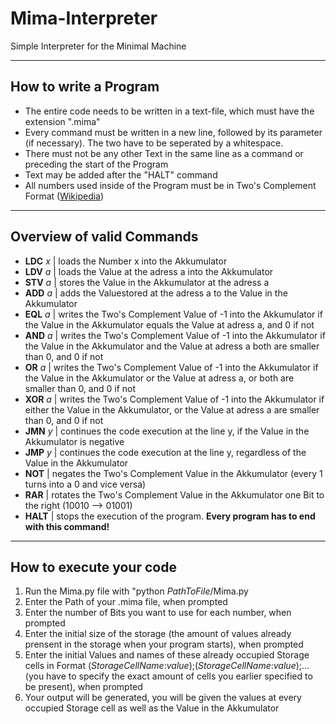 # Mima-Interpreter
Simple Interpreter for the Minimal Machine
***
## How to write a Program
* The entire code needs to be written in a text-file, which must have the extension ".mima"
* Every command must be written in a new line, followed by its parameter (if necessary). The two have to be seperated by a whitespace.
* There must not be any other Text in the same line as a command or preceding the start of the Program
* Text may be added after the "HALT" command
* All numbers used inside of the Program must be in Two's Complement Format ([Wikipedia](https://en.wikipedia.org/wiki/Two%27s_complement))
---
## Overview of valid Commands
* **LDC** *x* | loads the Number x into the Akkumulator
* **LDV** *a* | loads the Value at the adress a into the Akkumulator
* **STV** *a* | stores the Value in the Akkumulator at the adress a
* **ADD** *a* | adds the Valuestored at the adress a to the Value in the Akkumulator
* **EQL** *a* | writes the Two's Complement Value of -1 into the Akkumulator if the Value in the Akkumulator equals the Value at adress a, and 0 if not
* **AND** *a* | writes the Two's Complement Value of -1 into the Akkumulator if the Value in the Akkumulator and the Value at adress a both are smaller than 0, and 0 if not
* **OR**  *a* | writes the Two's Complement Value of -1 into the Akkumulator if the Value in the Akkumulator or the Value at adress a, or both are smaller than 0, and 0 if not
* **XOR** *a* | writes the Two's Complement Value of -1 into the Akkumulator if either the Value in the Akkumulator, or the Value at adress a are smaller than 0, and 0 if not
* **JMN** *y* | continues the code execution at the line y, if the Value in the Akkumulator is negative
* **JMP** *y* | continues the code execution at the line y, regardless of the Value in the Akkumulator
* **NOT** | negates the Two's Complement Value in the Akkumulator (every 1 turns into a 0 and vice versa)
* **RAR** | rotates the Two's Complement Value in the Akkumulator one Bit to the right (10010 --> 01001)
* **HALT** | stops the execution of the program. **Every program has to end with this command!**
---
## How to execute your code
1. Run the Mima.py file with "python *PathToFile*/Mima.py
2. Enter the Path of your .mima file, when prompted
3. Enter the number of Bits you want to use for each number, when prompted
4. Enter the initial size of the storage (the amount of values already prensent in the storage when your program starts), when prompted
5. Enter the initial Values and names of these already occupied Storage cells in Format (*StorageCellName*:*value*);(*StorageCellName*:*value*);... (you have to specify the exact amount of cells you earlier specified to be present), when prompted
6. Your output will be generated, you will be given the values at every occupied Storage cell as well as the Value in the Akkumulator
